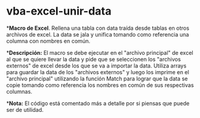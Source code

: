 # vba-excel-unir-data
***Macro de Excel**.
Rellena una tabla con data traída desde tablas en otros archivos de excel. La data se jala y unifica tomando como referencia una columna con nombres en común.

***Descripción:**
El macro se debe ejecutar en el "archivo principal" de excel al que se quiere llevar la data y pide que se seleccionen los "archivos externos" de excel desde los que se va a importar la data. Utiliza arrays para guardar la data de los "archivos externos" y luego los imprime en el "archivo principal" utilizando la función Match para lograr que la data se copie tomando como referencia los nombres en común de sus respectivas columnas.

***Nota:** El código está comentado más a detalle por si piensas que puede ser de utilidad.
